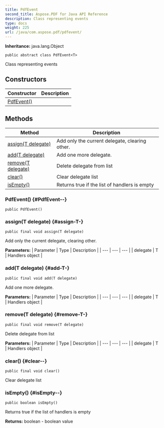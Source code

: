 ```yaml
---
title: PdfEvent
second_title: Aspose.PDF for Java API Reference
description: Class representing events
type: docs
weight: 225
url: /java/com.aspose.pdf/pdfevent/
---
```

**Inheritance:**
java.lang.Object
```
public abstract class PdfEvent<T>
```

Class representing events
## Constructors

| Constructor | Description |
| --- | --- |
| [PdfEvent()](#PdfEvent--) |  |
## Methods

| Method | Description |
| --- | --- |
| [assign(T delegate)](#assign-T-) | Add only the current delegate, clearing other. |
| [add(T delegate)](#add-T-) | Add one more delegate. |
| [remove(T delegate)](#remove-T-) | Delete delegate from list |
| [clear()](#clear--) | Clear delegate list |
| [isEmpty()](#isEmpty--) | Returns true if the list of handlers is empty |
### PdfEvent() {#PdfEvent--}
```
public PdfEvent()
```


### assign(T delegate) {#assign-T-}
```
public final void assign(T delegate)
```


Add only the current delegate, clearing other.

**Parameters:**
| Parameter | Type | Description |
| --- | --- | --- |
| delegate | T | Handlers object |

### add(T delegate) {#add-T-}
```
public final void add(T delegate)
```


Add one more delegate.

**Parameters:**
| Parameter | Type | Description |
| --- | --- | --- |
| delegate | T | Handlers object |

### remove(T delegate) {#remove-T-}
```
public final void remove(T delegate)
```


Delete delegate from list

**Parameters:**
| Parameter | Type | Description |
| --- | --- | --- |
| delegate | T | Handlers object |

### clear() {#clear--}
```
public final void clear()
```


Clear delegate list

### isEmpty() {#isEmpty--}
```
public boolean isEmpty()
```


Returns true if the list of handlers is empty

**Returns:**
boolean - boolean value
